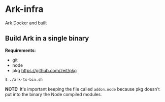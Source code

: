 # Ark-infra

Ark Docker and built

## Build Ark in a single binary

**Requirements:**

- git
- node
- pkg https://github.com/zeit/pkg

```bash
$ ./ark-to-bin.sh
```

**NOTE:** It's important keeping the file called `addon.node` because pkg doesn't put into the binary the Node compiled modules.
